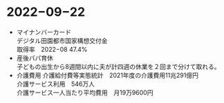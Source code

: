 # 2022−09−22
* マイナンバーカード<BR>
  デジタル田園都市国家構想交付金<br>
  取得率　2022−08 47.4%<BR>
* 産後パパ育休<BR>
  子どもの出生から8週間以内に夫が計四週の休業を２回まで分けて取れる。<BR>
* 介護費用
  介護給付費等実態統計　2021年度の介護費用11兆291億円<BR>
  介護サービス利用　546万人<BR>
  介護サービス一人当たり平均費用　月19万9600円<BR>
  
  

  
  
